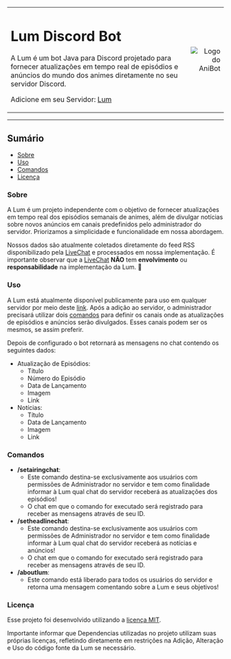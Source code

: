 <table>
  <tr>
    <td>
      <h1>Lum Discord Bot </h1>
      <p>A Lum é um bot Java para Discord projetado para fornecer atualizações em tempo real de episódios e anúncios do mundo dos animes diretamente no seu servidor Discord.<p>
      <p>Adicione em seu Servidor: <a href="https://discord.com/api/oauth2/authorize?client_id=1160392363240341606&permissions=826781428752&scope=bot">Lum</a></p>
    </td>
    <td align="right">
      <img src="https://thumbs2.imgbox.com/ce/c7/GQCA2kyR_t.jpg" alt="Logo do AniBot">
    </td>
  </tr>
</table>

<hr>

## Sumário

- [Sobre](#sobre)
- [Uso](#uso)
- [Comandos](#comandos)
- [Licença](#licença)

### Sobre
A Lum é um projeto independente com o objetivo de fornecer atualizações em tempo real dos episódios semanais de animes, além de divulgar notícias sobre novos anúncios em canais predefinidos pelo administrador do servidor. Priorizamos a simplicidade e funcionalidade em nossa abordagem.

Nossos dados são atualmente coletados diretamente do feed RSS disponibilizado pela [LiveChat](www.livechart.me) e processados em nossa implementação. É importante observar que a [LiveChat](www.livechart.me) **NÃO** tem **envolvimento** ou **responsabilidade** na implementação da Lum. 👏

### Uso
A Lum está atualmente disponível publicamente para uso em qualquer servidor por meio deste [link](https://discord.com/api/oauth2/authorize?client_id=1160392363240341606&permissions=826781428752&scope=bot). Após a adição ao servidor, o administrador precisará utilizar dois [comandos](#comandos) para definir os canais onde as atualizações de episódios e anúncios serão divulgados. Esses canais podem ser os mesmos, se assim preferir.

Depois de configurado o bot retornará as mensagens no chat contendo os seguintes dados:
+ Atualização de Episódios:
  - Título
  - Número do Episódio
  - Data de Lançamento
  - Imagem
  - Link
+ Notícias:
  - Título
  - Data de Lançamento
  - Imagem
  - Link

### Comandos
+ **/setairingchat**:
  - Este comando destina-se exclusivamente aos usuários com permissões de Administrador no servidor e tem como finalidade informar à Lum qual chat do servidor receberá as atualizações dos episódios!
  - O chat em que o comando for executado será registrado para receber as mensagens através de seu ID.
+ **/setheadlinechat**:
  - Este comando destina-se exclusivamente aos usuários com permissões de Administrador no servidor e tem como finalidade informar à Lum qual chat do servidor receberá as notícias e anúncios!
  - O chat em que o comando for executado será registrado para receber as mensagens através de seu ID.
+ **/aboutlum**:
  - Este comando está liberado para todos os usuários do servidor e retorna uma mensagem comentando sobre a Lum e seus objetivos!

### Licença
Esse projeto foi desenvolvido utilizando a [licença MIT](LICENSE).

Importante informar que Dependencias utilizadas no projeto utilizam suas próprias licenças, refletindo diretamente em restrições na Adição, Alteração e Uso do código fonte da Lum se necessário.
